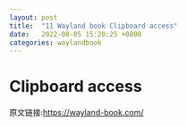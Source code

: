 ```yaml
---
layout: post
title:  "11 Wayland book Clipboard access"
date:   2022-08-05 15:20:25 +0800
categories: waylandbook
---
```

# Clipboard access

原文链接:https://wayland-book.com/
